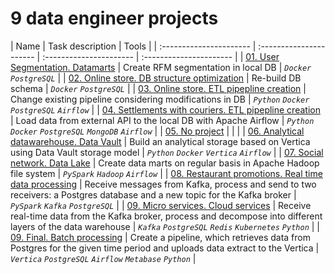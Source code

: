# 9 data engineer projects


| Name | Task description | Tools |
| :---------------------- | :---------------------- | :---------------------- | :---------------------- |
| [01. User Segmentation. Datamarts](https://github.com/rombykoff/yandex-practicum-projects/tree/main/01.%20Исследование%20данных%20сервиса%20“Яндекс.Музыка”) | Create RFM segmentation in local DB | *`Docker`* *`PostgreSQL`* |
| [02. Online store. DB structure optimization](https://github.com/rombykoff/yandex-practicum-projects/tree/main/02.%20Исследование%20надежности%20заемщиков) | Re-build DB schema | *`Docker`* *`PostgreSQL`* |
| [03. Online store. ETL pipepline creation](https://github.com/rombykoff/yandex-practicum-projects/tree/main/03.%20Исследование%20объявлений%20о%20продаже%20квартир) | Change existing pipeline considering modifications in DB | *`Python`* *`Docker`* *`PostgreSQL`* *`Airflow`* |
| [04. Settlements with couriers. ETL pipepline creation](https://github.com/rombykoff/yandex-practicum-projects/tree/main/04.%20Определение%20выгодного%20тарифа%20для%20телеком%20компании) | Load data from external API to the local DB with Apache Airflow | *`Python`* *`Docker`* *`PostgreSQL`* *`MongoDB`* *`Airflow`* |
| [05. No project](https://github.com/rombykoff/yandex-practicum-projects/tree/main/05.%20Изучение%20закономерностей%2C%20определяющих%20успешность%20игр) |  |  |
| [06. Analytical datawarehouse. Data Vault](https://github.com/rombykoff/yandex-practicum-projects/tree/main/06.%20Анализ%20бизнес-показателей%20приложения%20Procrastinate%20Pro%2B) | Build an analytical storage based on Vertica using Data Vault storage model | *`Python`* *`Docker`*  *`Vertica`* *`Airflow`* |
| [07. Social network. Data Lake](https://github.com/rombykoff/yandex-practicum-projects/tree/main/07.%20Проверка%20гипотез%20для%20увеличения%20выручки%20интернет-магазина.%20А:В%20тесты.) | Create data marts on regular basis in Apache Hadoop file system | *`PySpark`* *`Hadoop`* *`Airflow`* |
| [08. Restaurant promotions. Real time data processing](https://github.com/rombykoff/yandex-practicum-projects/tree/main/08.%20Анализ%20поведения%20пользователей%20в%20приложении%20по%20продаже%20продуктов%20питания) | Receive messages from Kafka, process and send to two receivers: a Postgres database and a new topic for the Kafka broker | *`PySpark`* *`Kafka`* *`PostgreSQL`* |
| [09. Micro services. Cloud services](https://github.com/rombykoff/yandex-practicum-projects/tree/main/08.%20Анализ%20поведения%20пользователей%20в%20приложении%20по%20продаже%20продуктов%20питания) | Receive real-time data from the Kafka broker, process and decompose into different layers of the data warehouse | *`Kafka`* *`PostgreSQL`* *`Redis`* *`Kubernetes`* *`Python`* |
| [09. Final. Batch processing](https://github.com/rombykoff/yandex-practicum-projects/tree/main/08.%20Анализ%20поведения%20пользователей%20в%20приложении%20по%20продаже%20продуктов%20питания) | Create a pipeline, which retrieves data from Postgres for the given time period and uploads data extract to the Vertica | *`Vertica`* *`PostgreSQL`* *`Airflow`* *`Metabase`* *`Python`* |

